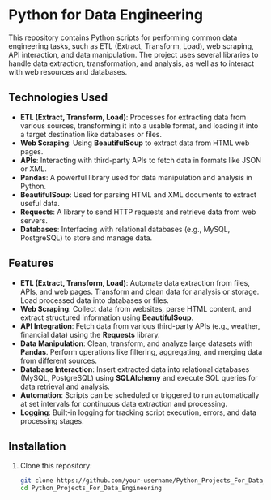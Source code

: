 # Python for Data Engineering

This repository contains Python scripts for performing common data engineering tasks, such as ETL (Extract, Transform, Load), web scraping, API interaction, and data manipulation. The project uses several libraries to handle data extraction, transformation, and analysis, as well as to interact with web resources and databases.

## Technologies Used

- **ETL (Extract, Transform, Load)**: Processes for extracting data from various sources, transforming it into a usable format, and loading it into a target destination like databases or files.
- **Web Scraping**: Using **BeautifulSoup** to extract data from HTML web pages.
- **APIs**: Interacting with third-party APIs to fetch data in formats like JSON or XML.
- **Pandas**: A powerful library used for data manipulation and analysis in Python.
- **BeautifulSoup**: Used for parsing HTML and XML documents to extract useful data.
- **Requests**: A library to send HTTP requests and retrieve data from web servers.
- **Databases**: Interfacing with relational databases (e.g., MySQL, PostgreSQL) to store and manage data.

## Features

- **ETL (Extract, Transform, Load)**: Automate data extraction from files, APIs, and web pages. Transform and clean data for analysis or storage. Load processed data into databases or files.
- **Web Scraping**: Collect data from websites, parse HTML content, and extract structured information using **BeautifulSoup**.
- **API Integration**: Fetch data from various third-party APIs (e.g., weather, financial data) using the **Requests** library.
- **Data Manipulation**: Clean, transform, and analyze large datasets with **Pandas**. Perform operations like filtering, aggregating, and merging data from different sources.
- **Database Interaction**: Insert extracted data into relational databases (MySQL, PostgreSQL) using **SQLAlchemy** and execute SQL queries for data retrieval and analysis.
- **Automation**: Scripts can be scheduled or triggered to run automatically at set intervals for continuous data extraction and processing.
- **Logging**: Built-in logging for tracking script execution, errors, and data processing stages.

## Installation

1. Clone this repository:

   ```bash
   git clone https://github.com/your-username/Python_Projects_For_Data_Engineering.git
   cd Python_Projects_For_Data_Engineering

